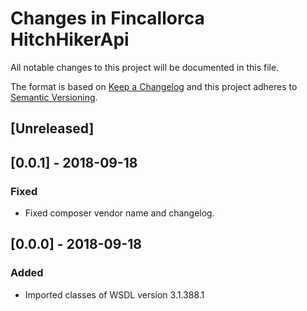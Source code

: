 # Changes in Fincallorca HitchHikerApi

All notable changes to this project will be documented in this file.

The format is based on [Keep a Changelog](http://keepachangelog.com/) and this project adheres to [Semantic Versioning](http://semver.org/).

## [Unreleased]

## [0.0.1] - 2018-09-18

### Fixed
- Fixed composer vendor name and changelog.

## [0.0.0] - 2018-09-18

### Added
- Imported classes of WSDL version 3.1.388.1